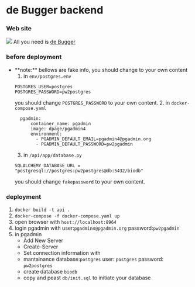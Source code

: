 # de Bugger backend
### Web site
  ![](https://i.imgur.com/ro2N4hy.png) 
  All you need is [de Bugger](https://debugger.vercel.app/) 
  
### before deployment 
* \*\*note:\*\* 
  bellows are fake info, you should change to your own content
  1. in `env/postgres.env`
  ```bash=
  POSTGRES_USER=postgres
  POSTGRES_PASSWORD=pw2postgres
  ```
  you should change `POSTGRES_PASSWORD` to your own content.
  2. in `docker-compose.yaml`
  ```bash=
    pgadmin:
        container_name: pgadmin
        image: dpage/pgadmin4
        environment:
          - PGADMIN_DEFAULT_EMAIL=pgadmin4@pgadmin.org
          - PGADMIN_DEFAULT_PASSWORD=pw2pgadmin
  ```
  3. in `/api/app/database.py`
  ```bash=
  SQLALCHEMY_DATABASE_URL = "postgresql://postgres:pw2postgres@db:5432/biodb"
  ``` 
   you should change `fakepassword` to your own content.
  
### deployment
1. `docker build -t api .`
2. `docker-compose -f docker-compose.yaml up`
4. open browser with `host://localhost:8964` 
5. login pgadmin with 
    user:`pgadmin4@pgadmin.org` 
    password:`pw2pgadmin`
7. in pgadmin
   * Add New Server 
   * Create-Server
   * Set connection information with 
   * mantainance database:`postgres` 
     user: `postgres` 
     password: `pw2postgres`
   * create database `biodb`
   * copy and peast `db/init.sql` to initiate your database 

